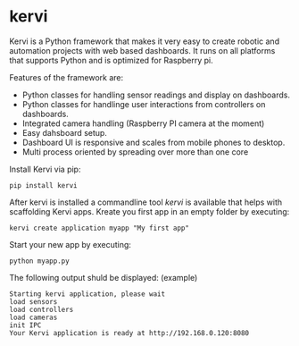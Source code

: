 # kervi
Kervi is a Python framework that makes it very easy to create robotic and automation projects with web based dashboards.
It runs on all platforms that supports Python and is optimized for Raspberry pi. 

Features of the framework are:
* Python classes for handling sensor readings and display on dashboards.
* Python classes for handlinge user interactions from controllers on dashboards.
* Integrated camera handling (Raspberry PI camera at the moment)
* Easy dahsboard setup.
* Dashboard UI is responsive and scales from mobile phones to desktop.
* Multi process oriented by spreading over more than one core


Install Kervi via pip:
```
pip install kervi
```

After kervi is installed a commandline tool *kervi* is available that helps with scaffolding Kervi apps.
Kreate you first app in an empty folder by executing:
```
kervi create application myapp "My first app"
```

Start your new app by executing: 
```
python myapp.py
```

The following output shuld be displayed:
(example)
```
Starting kervi application, please wait
load sensors
load controllers
load cameras
init IPC
Your Kervi application is ready at http://192.168.0.120:8080
```

